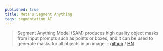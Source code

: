 ```yaml
---
published: true
title: Meta's Segment Anything
tags: segmentation AI
---
```

> Segment Anything Model (SAM) produces high quality object masks from input prompts such as points or boxes, and it can be used to generate masks for all objects in an image. - [github](https://github.com/YavorGIvanov/sam.cpp) / [HN](https://news.ycombinator.com/item?id=37398891) 
